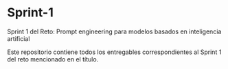# Sprint-1
Sprint 1 del Reto: Prompt engineering para modelos basados en inteligencia artificial

Este repositorio contiene todos los entregables correspondientes al Sprint 1 del reto mencionado en el título.
